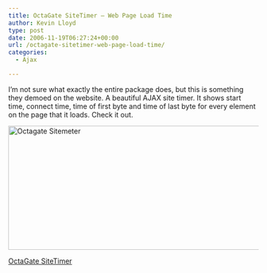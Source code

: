 ```yaml
---
title: OctaGate SiteTimer – Web Page Load Time
author: Kevin Lloyd
type: post
date: 2006-11-19T06:27:24+00:00
url: /octagate-sitetimer-web-page-load-time/
categories:
  - Ajax

---
```

<!--adsense-->I&#8217;m not sure what exactly the entire package does, but this is something they demoed on the website. A beautiful AJAX site timer. It shows start time, connect time, time of first byte and time of last byte for every element on the page that it loads. Check it out.

<a href="/wp-content/uploads/octagate_sitemeter.png" rel="lightbox"  ><img src="/wp-content/uploads/.thumbs/.octagate_sitemeter.png" alt="Octagate Sitemeter" title="Octagate Sitemeter" width="552" height="250" border="0" /></a>

[OctaGate SiteTimer][1]

 [1]: http://www.octagate.com/service/SiteTimer/?Target=AJAX